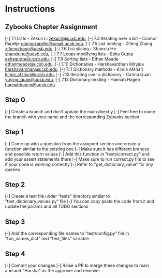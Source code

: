 # Instructions

## Zybooks Chapter Assignment
[-] 7.1 Lists - Zekun Li <zekunli@ucsb.edu>,
[-] 7.3 Iterating over a list - Connor Rapelje <connorrapelje@umail.ucsb.edu>,
[-] 7.5 List nesting -  Zifeng Zhang <zifengzhang@ucsb.edu>, 
[-] 7.6 List slicing - Shanxiu He <shanxiuhe@ucsb.edu>,
[-] 7.7 Loops modifying lists - Esha Gupta <eshagupta@ucsb.edu>, 
[-] 7.9 Sorting lists - Ethan Meade <ethanmeade@ucsb.edu>, 
[-] 7.10 Dictionaries - Harshavardhan Miryala <harshavardhan@ucsb.edu>, 
[-] 7.11 Dictionary methods - Kimia Afshari <kimia_afshari@ucsb.edu>, 
[-] 7.12 Iterating over a dictionary - Carina Quan <yuying_quan@ucsb.edu>, 
[-] 7.13 Dictionary nesting - Hannah Hagen <hannahhagen@ucsb.edu>

## Step 0

[-] Create a branch and don't update the main directly
[-] Feel free to name the branch with your name and the corresponding Zybooks section

## Step 1

[-] Come up with a question from the assigned section and create a function similar to the existing one
[-] Make sure it has different brances and possible return values
[-] Add this function in "tests/correct.py" and add your assert statements there
[-] Make sure to run correct.py file to see if your code is working correctly
[-] Refer to "get_dictionary_value" for any queries

## Step 2

[-] Create a test file under "tests" directory similar to "test_dictionary_values.py" file
[-] You can copy paste the code from it and update the params and all TODO sections

## Step 3

[-] Add the corresponding file names to "test/config.py" file in "fun_names_dict" and "test_files" variable

## Step 4

[-] Commit your changes
[-] Raise a PR to merge these changes to main and add "Harsha" as the approver and reviewer